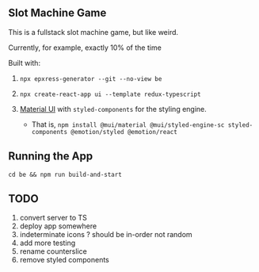 ## Slot Machine Game

This is a fullstack slot machine game, but like weird.

Currently, for example, exactly 10% of the time

Built with:

1. `npx epxress-generator --git --no-view be`
2. `npx create-react-app ui --template redux-typescript`
3. [Material UI](https://mui.com/getting-started/installation/) with `styled-components` for the styling engine.

   - That is, `npm install @mui/material @mui/styled-engine-sc styled-components @emotion/styled @emotion/react`

## Running the App

`cd be && npm run build-and-start`

## TODO

1. convert server to TS
2. deploy app somewhere
3. indeterminate icons ? should be in-order not random
4. add more testing
5. rename counterslice
6. remove styled components
